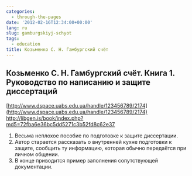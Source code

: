 ```yaml
---
categories:
  - through-the-pages
date: '2012-02-16T12:34:00+00:00'
lang: ru
slug: gamburgskiyj-schyot
tags:
  - education
title: Козьменко С. Н. Гамбургский счёт
---
```



## Козьменко С. Н. Гамбургский счёт. Книга 1. Руководство по написанию и защите диссертаций  
[http://www.dspace.uabs.edu.ua/handle/123456789/2174](http://www.dspace.uabs.edu.ua/handle/123456789/2174)  
<http://libgen.is/book/index.php?md5=72fba6e36bc5dd5271c3b52fd8c62e37>

1. Весьма неплохое пособие по подготовке к защите диссертации. 
2. Автор старается рассказать о внутренней кухне подготовки к защите, сообщить ту информацию, которая обычно передаётся при личном общении. 
3. В конце приводится пример заполнения сопутствующей документации.